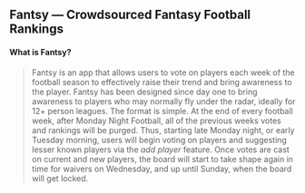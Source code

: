 <h2>Fantsy — Crowdsourced Fantasy Football Rankings</h2>

<h4>What is Fantsy?</h4>
<blockquote>Fantsy is an app that allows users to vote on players each week of the football season to effectively raise their trend and bring awareness to the player. Fantsy has been designed since day one to bring awareness to players who may normally fly under the radar, ideally for 12+ person leagues. The format is simple. At the end of every football week, after Monday Night Football, all of the previous weeks votes and rankings will be purged. Thus, starting late Monday night, or early Tuesday morning, users will begin voting on players and suggesting lesser known players via the <i>add player</i> feature. Once votes are cast on current and new players, the board will start to take shape again in time for waivers on Wednesday, and up until Sunday, when the board will get locked.</blockquote>
